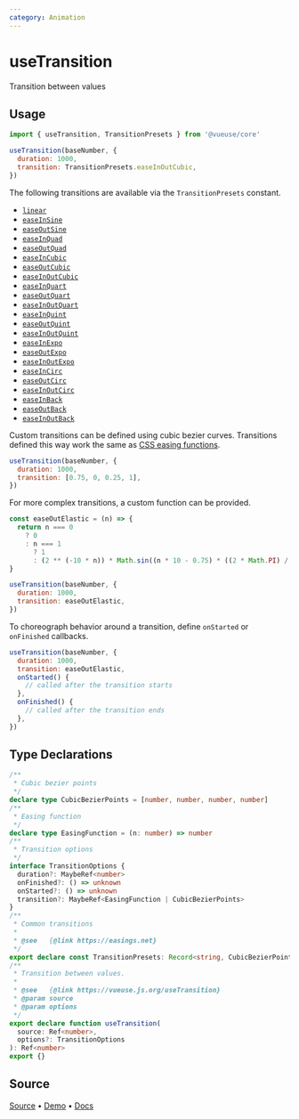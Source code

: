 ```yaml
---
category: Animation
---
```


# useTransition

Transition between values

## Usage

```js
import { useTransition, TransitionPresets } from '@vueuse/core'

useTransition(baseNumber, {
  duration: 1000,
  transition: TransitionPresets.easeInOutCubic,
})
```

The following transitions are available via the `TransitionPresets` constant.

- [`linear`](https://cubic-bezier.com/#0,0,1,1)
- [`easeInSine`](https://cubic-bezier.com/#.12,0,.39,0)
- [`easeOutSine`](https://cubic-bezier.com/#.61,1,.88,1)
- [`easeInQuad`](https://cubic-bezier.com/#.11,0,.5,0)
- [`easeOutQuad`](https://cubic-bezier.com/#.5,1,.89,1)
- [`easeInCubic`](https://cubic-bezier.com/#.32,0,.67,0)
- [`easeOutCubic`](https://cubic-bezier.com/#.33,1,.68,1)
- [`easeInOutCubic`](https://cubic-bezier.com/#.65,0,.35,1)
- [`easeInQuart`](https://cubic-bezier.com/#.5,0,.75,0)
- [`easeOutQuart`](https://cubic-bezier.com/#.25,1,.5,1)
- [`easeInOutQuart`](https://cubic-bezier.com/#.76,0,.24,1)
- [`easeInQuint`](https://cubic-bezier.com/#.64,0,.78,0)
- [`easeOutQuint`](https://cubic-bezier.com/#.22,1,.36,1)
- [`easeInOutQuint`](https://cubic-bezier.com/#.83,0,.17,1)
- [`easeInExpo`](https://cubic-bezier.com/#.7,0,.84,0)
- [`easeOutExpo`](https://cubic-bezier.com/#.16,1,.3,1)
- [`easeInOutExpo`](https://cubic-bezier.com/#.87,0,.13,1)
- [`easeInCirc`](https://cubic-bezier.com/#.55,0,1,.45)
- [`easeOutCirc`](https://cubic-bezier.com/#0,.55,.45,1)
- [`easeInOutCirc`](https://cubic-bezier.com/#.85,0,.15,1)
- [`easeInBack`](https://cubic-bezier.com/#0.12,0,0.39,0)
- [`easeOutBack`](https://cubic-bezier.com/#.34,1.56,.64,1)
- [`easeInOutBack`](https://cubic-bezier.com/#.68,-.6,.32,1.6)

Custom transitions can be defined using cubic bezier curves. Transitions defined this way work the same as [CSS easing functions](https://developer.mozilla.org/en-US/docs/Web/CSS/easing-function).

```js
useTransition(baseNumber, {
  duration: 1000,
  transition: [0.75, 0, 0.25, 1],
})
```

For more complex transitions, a custom function can be provided.

```js
const easeOutElastic = (n) => {
  return n === 0
    ? 0
    : n === 1
      ? 1
      : (2 ** (-10 * n)) * Math.sin((n * 10 - 0.75) * ((2 * Math.PI) / 3)) + 1
}

useTransition(baseNumber, {
  duration: 1000,
  transition: easeOutElastic,
})
```

To choreograph behavior around a transition, define `onStarted` or `onFinished` callbacks.

```js
useTransition(baseNumber, {
  duration: 1000,
  transition: easeOutElastic,
  onStarted() {
    // called after the transition starts
  },
  onFinished() {
    // called after the transition ends
  },
})
```


<!--FOOTER_STARTS-->
## Type Declarations

```typescript
/**
 * Cubic bezier points
 */
declare type CubicBezierPoints = [number, number, number, number]
/**
 * Easing function
 */
declare type EasingFunction = (n: number) => number
/**
 * Transition options
 */
interface TransitionOptions {
  duration?: MaybeRef<number>
  onFinished?: () => unknown
  onStarted?: () => unknown
  transition?: MaybeRef<EasingFunction | CubicBezierPoints>
}
/**
 * Common transitions
 *
 * @see   {@link https://easings.net}
 */
export declare const TransitionPresets: Record<string, CubicBezierPoints>
/**
 * Transition between values.
 *
 * @see   {@link https://vueuse.js.org/useTransition}
 * @param source
 * @param options
 */
export declare function useTransition(
  source: Ref<number>,
  options?: TransitionOptions
): Ref<number>
export {}
```

## Source

[Source](https://github.com/vueuse/vueuse/blob/main/packages/core/useTransition/index.ts) • [Demo](https://github.com/vueuse/vueuse/blob/main/packages/core/useTransition/demo.vue) • [Docs](https://github.com/vueuse/vueuse/blob/main/packages/core/useTransition/index.md)


<!--FOOTER_ENDS-->

